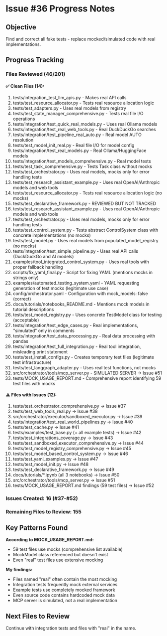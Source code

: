 # Issue #36 Progress Notes

## Objective
Find and correct all fake tests - replace mocked/simulated code with real implementations.

## Progress Tracking

### Files Reviewed (46/201)

#### ✅ Clean Files (14):
1. tests/integration_test_llm_apis.py - Makes real API calls
2. tests/test_resource_allocator.py - Tests real resource allocation logic  
3. tests/test_adapters.py - Uses real models from registry
4. tests/test_state_manager_comprehensive.py - Tests real file I/O operations
5. tests/integration/test_quick_real_models.py - Uses real Ollama models
6. tests/integration/test_real_web_tools.py - Real DuckDuckGo searches
7. tests/integration/test_pipeline_real_auto.py - Real model AUTO resolution
8. tests/test_model_init_real.py - Real file I/O for model config
9. tests/integration/test_real_models.py - Real Ollama/HuggingFace models
10. tests/integration/test_models_comprehensive.py - Real model tests
11. tests/test_task_comprehensive.py - Tests Task class without mocks
12. tests/test_orchestrator.py - Uses real models, mocks only for error handling tests
13. tests/test_research_assistant_example.py - Uses real OpenAI/Anthropic models and web tools
14. tests/test_resource_allocator.py - Tests real resource allocation logic (no mocks)
15. tests/test_declarative_framework.py - REVIEWED BUT NOT TRACKED
16. tests/test_research_assistant_example.py - Uses real OpenAI/Anthropic models and web tools
17. tests/test_orchestrator.py - Uses real models, mocks only for error handling tests
18. tests/test_control_system.py - Tests abstract ControlSystem class with concrete implementations (no mocks)
19. tests/test_model.py - Uses real models from populated_model_registry (no mocks)
20. tests/integration/test_simple_pipeline.py - Uses real API calls (DuckDuckGo and AI models)
21. examples/tool_integrated_control_system.py - Uses real tools with proper fallback handling
22. scripts/fix_yaml_final.py - Script for fixing YAML (mentions mocks in strings only)
23. examples/automated_testing_system.yaml - YAML requesting generation of test mocks (legitimate use case)
24. config/orchestrator.yaml - Configuration with mock_models: false (correct)
25. docs/tutorials/notebooks_README.md - Mentions mock models in tutorial descriptions
26. tests/test_model_registry.py - Uses concrete TestModel class for testing (acceptable)
27. tests/integration/test_edge_cases.py - Real implementations, "simulated" only in comments
28. tests/integration/test_data_processing.py - Real data processing with pandas
29. tests/integration/test_full_integration.py - Real tool integration, misleading print statement
30. tests/test_install_configs.py - Creates temporary test files (legitimate test infrastructure)
31. tests/test_langgraph_adapter.py - Uses real test functions, not mocks
32. src/orchestrator/tools/mcp_server.py - SIMULATED SERVER → Issue #51
33. tests/MOCK_USAGE_REPORT.md - Comprehensive report identifying 59 test files with mocks

#### ⚠️ Files with Issues (12):
1. tests/test_orchestrator_comprehensive.py → Issue #37
2. tests/test_web_tools_real.py → Issue #38
3. src/orchestrator/executor/sandboxed_executor.py → Issue #39
4. tests/integration/test_real_world_pipelines.py → Issue #40
5. tests/test_cache.py → Issue #41
6. tests/examples/test_base.py (+ all example tests) → Issue #42
7. tests/test_integrations_coverage.py → Issue #43
8. tests/test_sandboxed_executor_comprehensive.py → Issue #44
9. tests/test_model_registry_comprehensive.py → Issue #45
10. tests/test_model_based_control_system.py → Issue #46
11. tests/test_yaml_examples.py → Issue #47
12. tests/test_model_init.py → Issue #48
13. tests/test_declarative_framework.py → Issue #49
14. docs/tutorials/*.ipynb (all 3 notebooks) → Issue #50
15. src/orchestrator/tools/mcp_server.py → Issue #51
16. tests/MOCK_USAGE_REPORT.md findings (59 test files) → Issue #52

### Issues Created: 16 (#37-#52)

### Remaining Files to Review: 155

## Key Patterns Found

**According to MOCK_USAGE_REPORT.md:**
- 59 test files use mocks (comprehensive list available)
- MockModel class referenced but doesn't exist
- Even "real" test files use extensive mocking

**My findings:**
- Files named "real" often contain the most mocking
- Integration tests frequently mock external services
- Example tests use completely mocked framework
- Even source code contains hardcoded mock data
- MCP server is simulated, not a real implementation

## Next Files to Review
Continue with integration tests and files with "real" in the name.